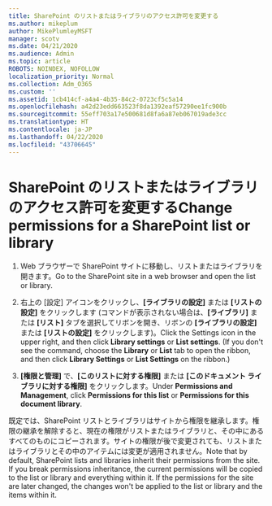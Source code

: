 ```yaml
---
title: SharePoint のリストまたはライブラリのアクセス許可を変更する
ms.author: mikeplum
author: MikePlumleyMSFT
manager: scotv
ms.date: 04/21/2020
ms.audience: Admin
ms.topic: article
ROBOTS: NOINDEX, NOFOLLOW
localization_priority: Normal
ms.collection: Adm_O365
ms.custom: ''
ms.assetid: 1cb414cf-a4a4-4b35-84c2-0723cf5c5a14
ms.openlocfilehash: a42d23edd663523f8da1392eaf57290ee1fc900b
ms.sourcegitcommit: 55eff703a17e500681d8fa6a87eb067019ade3cc
ms.translationtype: HT
ms.contentlocale: ja-JP
ms.lasthandoff: 04/22/2020
ms.locfileid: "43706645"
---
```

# <a name="change-permissions-for-a-sharepoint-list-or-library"></a><span data-ttu-id="45b1e-102">SharePoint のリストまたはライブラリのアクセス許可を変更する</span><span class="sxs-lookup"><span data-stu-id="45b1e-102">Change permissions for a SharePoint list or library</span></span>

1. <span data-ttu-id="45b1e-103">Web ブラウザーで SharePoint サイトに移動し、リストまたはライブラリを開きます。</span><span class="sxs-lookup"><span data-stu-id="45b1e-103">Go to the SharePoint site in a web browser and open the list or library.</span></span>
    
2. <span data-ttu-id="45b1e-p101">右上の [設定] アイコンをクリックし、**[ライブラリの設定]** または **[リストの設定]** をクリックします (コマンドが表示されない場合は、**[ライブラリ]** または **[リスト]** タブを選択してリボンを開き、リボンの **[ライブラリの設定]** または **[リストの設定]** をクリックします)。</span><span class="sxs-lookup"><span data-stu-id="45b1e-p101">Click the Settings icon in the upper right, and then click **Library settings** or **List settings**. (If you don't see the command, choose the **Library** or **List** tab to open the ribbon, and then click **Library Settings** or **List Settings** on the ribbon.)</span></span> 
    
3. <span data-ttu-id="45b1e-106">**[権限と管理]** で、**[このリストに対する権限]** または **[このドキュメント ライブラリに対する権限]** をクリックします。</span><span class="sxs-lookup"><span data-stu-id="45b1e-106">Under **Permissions and Management**, click **Permissions for this list** or **Permissions for this document library**.</span></span>
    
<span data-ttu-id="45b1e-p102">既定では、SharePoint リストとライブラリはサイトから権限を継承します。権限の継承を解除すると、現在の権限がリストまたはライブラリと、その中にあるすべてのものにコピーされます。サイトの権限が後で変更されても、リストまたはライブラリとその中のアイテムには変更が適用されません。</span><span class="sxs-lookup"><span data-stu-id="45b1e-p102">Note that by default, SharePoint lists and libraries inherit their permissions from the site. If you break permissions inheritance, the current permissions will be copied to the list or library and everything within it. If the permissions for the site are later changed, the changes won't be applied to the list or library and the items within it.</span></span>
  

